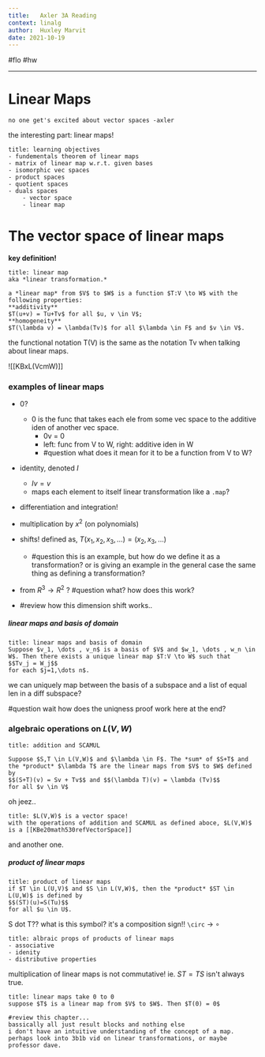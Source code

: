 ```yaml
---
title:   Axler 3A Reading
context: linalg
author:  Huxley Marvit
date: 2021-10-19
---
```


#flo  #hw 

***

# Linear Maps

```ad-qoute
no one get's excited about vector spaces -axler
```

the interesting part: linear maps!

```ad-abstract
title: learning objectives
- fundementals theorem of linear maps
- matrix of linear map w.r.t. given bases
- isomorphic vec spaces
- product spaces
- quotient spaces
- duals spaces
	- vector space
	- linear map
```


# The vector space of linear maps

**key definition!**

```ad-def
title: linear map
aka *linear transformation.*

a *linear map* from $V$ to $W$ is a function $T:V \to W$ with the following properties:
**additivity**
$T(u+v) = Tu+Tv$ for all $u, v \in V$;
**homogeneity**
$T(\lambda v) = \lambda(Tv)$ for all $\lambda \in F$ and $v \in V$.
```

the functional notation T(V) is the same as the notation Tv when talking about linear maps.


![[KBxL(VcmW)]]

### examples of linear maps
- 0?
	- 0 is the func that takes each ele from some vec space to the additive iden of another vec space.
		- 0v = 0
		- left: func from V to W, right: additive iden in W
		- #question what does it mean for it to be a function from V to W?
- identity, denoted $I$
	- $Iv = v$
	- maps each element to itself
linear transformation like a `.map`?

- differentiation and integration!
- multiplication by $x^2$ (on polynomials)
- shifts! defined as, $T(x_1, x_2, x_3, \dots) = (x_2, x_3, \dots)$
	- #question this is an example, but how do we define it as a transformation? or is giving an example in the general case the same thing as defining a transformation?

- from $R^3 \to R^2$ ? #question what? how does this work?
- #review how this dimension shift works..


##### linear maps and basis of domain
```ad-def
title: linear maps and basis of domain
Suppose $v_1, \dots , v_n$ is a basis of $V$ and $w_1, \dots , w_n \in W$. Then there exists a unique linear map $T:V \to W$ such that
$$Tv_j = W_j$$
for each $j=1,\dots n$.
```
we can uniquely map between the basis of a subspace and a list of equal len in a diff subspace?

#question wait how does the uniqness proof work here at the end?



### algebraic operations on $L(V,W)$

```ad-def
title: addition and SCAMUL

Suppose $S,T \in L(V,W)$ and $\lambda \in F$. The *sum* of $S+T$ and the *product* $\lambda T$ are the linear maps from $V$ to $W$ defined by
$$(S+T)(v) = Sv + Tv$$ and $$(\lambda T)(v) = \lambda (Tv)$$
for all $v \in V$

```

oh jeez.. 

```ad-def
title: $L(V,W)$ is a vector space!
with the operations of addition and SCAMUL as defined aboce, $L(V,W)$ is a [[KBe20math530refVectorSpace]]
```

and another one.

##### product of linear maps
```ad-def
title: product of linear maps
if $T \in L(U,V)$ and $S \in L(V,W)$, then the *product* $ST \in L(U,W)$ is defined by 
$$(ST)(u)=S(Tu)$$
for all $u \in U$.
```

S dot T?? what is this symbol?
it's a composition sign!!
`\circ` -> $\circ$ 


```ad-def
title: albraic props of products of linear maps
- associative
- idenity
- distributive properties
```

multiplication of linear maps is not commutative!
ie. $ST = TS$ isn't always true.


```ad-def
title: linear maps take 0 to 0
suppose $T$ is a linear map from $V$ to $W$. Then $T(0) = 0$
```


```ad-reflection
#review this chapter... 
bassically all just result blocks and nothing else
i don't have an intuitive understanding of the concept of a map. perhaps look into 3b1b vid on linear transformations, or maybe professor dave.

```












